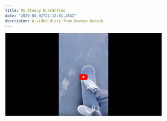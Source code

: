 ```yaml
---
title: My Bloody Quarantino
date: "2020-05-02T22:12:01.284Z"
descripton: A video diary from Naveen Natesh
---
```


[![clicc me](thumb.png)](https://www.youtube.com/watch?v=NU5tgc7GZhI&feature=share)